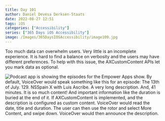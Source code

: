 ```yaml
---
title: Day 101
author: Daniel Devesa Derksen-Staats
date: 2022-08-27 12:51
tags: iOS
categories: ["Accessibility"]
series: ["365 Days iOS Accessibility"]
image: /Images/365DaysIOSAccessibility/image109.jpg
---
```


Too much data can overwhelm users. Very little is an incomplete experience. It is hard to find a balance on verbosity and the users may have different preferences. To help with this issue, the AXCustomContent APIs let you mark data as optional.

![Podcast app is showing the episodes for the Empower Apps show. By default, VoiceOver would speak something like this for an episode: The 13th of July. 129. NSSpain X with Luis Ascribe. A very long description. And, 41 minutes. It is so much content! And important information like the duration is buried at the end of it. If AXCustomContent is implemented, and the description is configured as custom content. VoiceOver would read the date, title and duration. The user can then use the rotor and select More Content, and swipe down. VoiceOver would then announce the description.](/Images/365DaysIOSAccessibility/image109.jpg)

